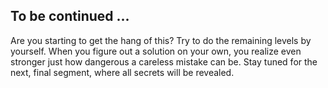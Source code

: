 ## To be continued ...

Are you starting to get the hang of this?
Try to do the remaining levels by yourself.
When you figure out a solution on your own,
you realize even stronger just how dangerous a careless mistake can be.
Stay tuned for the next, final segment,
where all secrets will be revealed.

